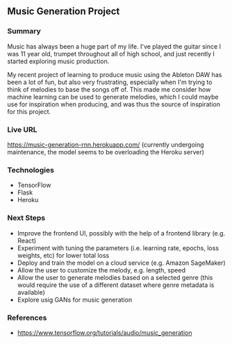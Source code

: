## Music Generation Project

### Summary

Music has always been a huge part of my life. I've played the guitar since I was 11 year old, trumpet throughout all of high school, and just recently I started exploring music production.

My recent project of learning to produce music using the Ableton DAW has been a lot of fun, but also very frustrating, especially when I'm trying to think of melodies to base the songs off of. This made me consider how machine learning can be used to generate melodies, which I could maybe use for inspiration when producing, and was thus the source of inspiration for this project.

### Live URL

https://music-generation-rnn.herokuapp.com/ (currently undergoing maintenance, the model seems to be overloading the Heroku server)

### Technologies

- TensorFlow
- Flask
- Heroku

### Next Steps

- Improve the frontend UI, possibly with the help of a frontend library (e.g. React)
- Experiment with tuning the parameters (i.e. learning rate, epochs, loss weights, etc) for lower total loss
- Deploy and train the model on a cloud service (e.g. Amazon SageMaker)
- Allow the user to customize the melody, e.g. length, speed
- Allow the user to generate melodies based on a selected genre (this would require the use of a different dataset where genre metadata is available)
- Explore usig GANs for music generation

### References

- https://www.tensorflow.org/tutorials/audio/music_generation
